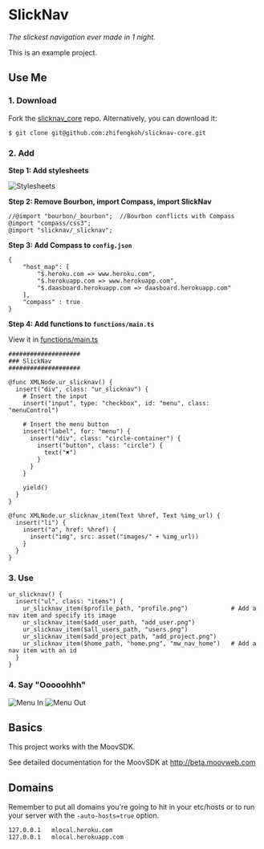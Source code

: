 # SlickNav

_The slickest navigation ever made in 1 night._

This is an example project.

## Use Me

### 1. Download

Fork the [slicknav_core](https://github.com/zhifengkoh/slicknav_core) repo. Alternatively, you can download it:

    $ git clone git@github.com:zhifengkoh/slicknav-core.git

### 2. Add

**Step 1: Add stylesheets**

![Stylesheets](https://dl.dropbox.com/u/2686230/stylesheets.png)

**Step 2: Remove Bourbon, import Compass, import SlickNav**

    //@import "bourbon/_bourbon";  //Bourbon conflicts with Compass
    @import "compass/css3";
    @import "slicknav/_slicknav";

**Step 3: Add Compass to `config.json`**

    {
    	"host_map": [
    		"$.heroku.com => www.heroku.com",
    		"$.herokuapp.com => www.herokuapp.com",
    		"$.daasboard.herokuapp.com => daasboard.herokuapp.com"
    	],
    	"compass" : true
    }

**Step 4: Add functions to `functions/main.ts`**

View it in [functions/main.ts](https://github.com/zhifengkoh/slicknav_core/blob/master/functions/main.ts)

    ####################
    ### SlickNav 
    ####################

    @func XMLNode.ur_slicknav() {
      insert("div", class: "ur_slicknav") {
        # Insert the input
        insert("input", type: "checkbox", id: "menu", class: "menuControl")

        # Insert the menu button
        insert("label", for: "menu") {
          insert("div", class: "circle-container") {
            insert("button", class: "circle") {
              text("✖")
            }
          }
        }

        yield()
      }
    }

    @func XMLNode.ur_slicknav_item(Text %href, Text %img_url) {
      insert("li") {
        insert("a", href: %href) {
          insert("img", src: asset("images/" + %img_url))
        }
      }
    }

### 3. Use

    ur_slicknav() {          
      insert("ul", class: "items") {
        ur_slicknav_item($profile_path, "profile.png")            # Add a nav item and specify its image
        ur_slicknav_item($add_user_path, "add_user.png")
        ur_slicknav_item($all_users_path, "users.png")
        ur_slicknav_item($add_project_path, "add_project.png")
        ur_slicknav_item($home_path, "home.png", "mw_nav_home")   # Add a nav item with an id
      }
    }

### 4. Say "Ooooohhh"

![Menu In](https://dl.dropbox.com/u/2686230/menu_in.png)
![Menu Out](https://dl.dropbox.com/u/2686230/menu_out.png)

## Basics
This project works with the MoovSDK.

See detailed documentation for the MoovSDK at http://beta.moovweb.com

## Domains
Remember to put all domains you're going to hit in your etc/hosts
or to run your server with the `-auto-hosts=true` option.

    127.0.0.1 	mlocal.heroku.com
    127.0.0.1 	mlocal.herokuapp.com
